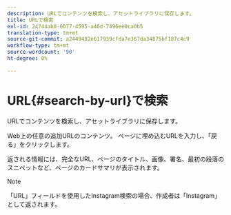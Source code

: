 ```yaml
---
description: URLでコンテンツを検索し、アセットライブラリに保存します。
title: URLで検索
exl-id: 24744ab8-6077-4595-a46d-7496ee0ca0b5
translation-type: tm+mt
source-git-commit: a2449482e617939cfda7e367da34875bf187c4c9
workflow-type: tm+mt
source-wordcount: '90'
ht-degree: 0%

---
```


# URL{#search-by-url}で検索

URLでコンテンツを検索し、アセットライブラリに保存します。

Web上の任意の追加URLのコンテンツ。 ページに埋め込むURLを入力し、「戻る」をクリックします。

返される情報には、完全なURL、ページのタイトル、画像、署名、最初の段落のスニペットなど、ページのカードサマリが表示されます。

>[!NOTE]
>
>「URL」フィールドを使用したInstagram検索の場合、作成者は「Instagram」として返されます。
